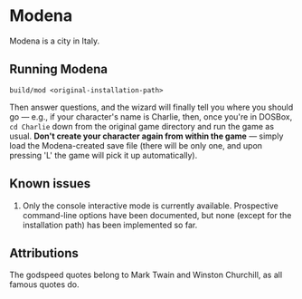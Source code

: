 # Modena

Modena is a city in Italy.

## Running Modena

`build/mod <original-installation-path>`

Then answer questions, and the wizard will finally tell you where you should go — e.g., if your character's name is
Charlie, then, once you're in DOSBox, `cd Charlie` down from the original game directory and run the game as usual.
**Don't create your character again from within the game** — simply load the Modena-created save file (there will be
only one, and upon pressing 'L' the game will pick it up automatically).

## Known issues

1. Only the console interactive mode is currently available. Prospective command-line options have been documented,
but none (except for the installation path) has been implemented so far.

## Attributions

The godspeed quotes belong to Mark Twain and Winston Churchill, as all famous quotes do.
